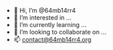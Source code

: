 - 👋 Hi, I’m @64mb14rr4
- 👀 I’m interested in ...
- 🌱 I’m currently learning ...
- 💞️ I’m looking to collaborate on ...
- 📫 contact@64mb14rr4.org

<!---
64mb14rr4/64mb14rr4 is a ✨ special ✨ repository because its `README.md` (this file) appears on your GitHub profile.
You can click the Preview link to take a look at your changes.
--->
